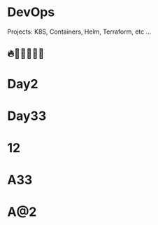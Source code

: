 # DevOps
Projects: K8S, Containers, Helm, Terraform, etc ...

## 🔥🎯👨🏻‍💻🚀
# Day2
# Day33
# 12
# A33
# A@2